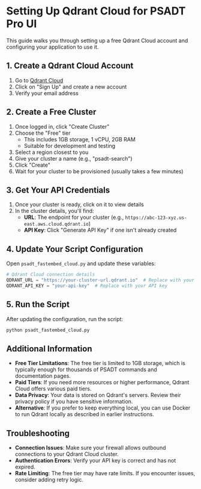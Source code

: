 # Setting Up Qdrant Cloud for PSADT Pro UI

This guide walks you through setting up a free Qdrant Cloud account and configuring your application to use it.

## 1. Create a Qdrant Cloud Account

1. Go to [Qdrant Cloud](https://cloud.qdrant.io/)
2. Click on "Sign Up" and create a new account
3. Verify your email address

## 2. Create a Free Cluster

1. Once logged in, click "Create Cluster"
2. Choose the "Free" tier
   - This includes 1GB storage, 1 vCPU, 2GB RAM
   - Suitable for development and testing
3. Select a region closest to you
4. Give your cluster a name (e.g., "psadt-search")
5. Click "Create"
6. Wait for your cluster to be provisioned (usually takes a few minutes)

## 3. Get Your API Credentials

1. Once your cluster is ready, click on it to view details
2. In the cluster details, you'll find:
   - **URL**: The endpoint for your cluster (e.g., `https://abc-123-xyz.us-east.aws.cloud.qdrant.io`)
   - **API Key**: Click "Generate API Key" if one isn't already created

## 4. Update Your Script Configuration

Open `psadt_fastembed_cloud.py` and update these variables:

```python
# Qdrant Cloud connection details
QDRANT_URL = "https://your-cluster-url.qdrant.io"  # Replace with your URL
QDRANT_API_KEY = "your-api-key"  # Replace with your API key
```

## 5. Run the Script

After updating the configuration, run the script:

```bash
python psadt_fastembed_cloud.py
```

## Additional Information

- **Free Tier Limitations**: The free tier is limited to 1GB storage, which is typically enough for thousands of PSADT commands and documentation pages.
- **Paid Tiers**: If you need more resources or higher performance, Qdrant Cloud offers various paid tiers.
- **Data Privacy**: Your data is stored on Qdrant's servers. Review their privacy policy if you have sensitive information.
- **Alternative**: If you prefer to keep everything local, you can use Docker to run Qdrant locally as described in earlier instructions.

## Troubleshooting

- **Connection Issues**: Make sure your firewall allows outbound connections to your Qdrant Cloud cluster.
- **Authentication Errors**: Verify your API key is correct and has not expired.
- **Rate Limiting**: The free tier may have rate limits. If you encounter issues, consider adding retry logic.
